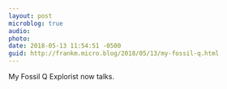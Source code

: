```yaml
---
layout: post
microblog: true
audio: 
photo: 
date: 2018-05-13 11:54:51 -0500
guid: http://frankm.micro.blog/2018/05/13/my-fossil-q.html
---
```

My Fossil Q Explorist now talks. 
